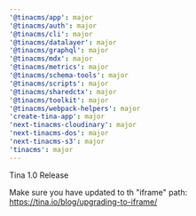 ```yaml
---
'@tinacms/app': major
'@tinacms/auth': major
'@tinacms/cli': major
'@tinacms/datalayer': major
'@tinacms/graphql': major
'@tinacms/mdx': major
'@tinacms/metrics': major
'@tinacms/schema-tools': major
'@tinacms/scripts': major
'@tinacms/sharedctx': major
'@tinacms/toolkit': major
'@tinacms/webpack-helpers': major
'create-tina-app': major
'next-tinacms-cloudinary': major
'next-tinacms-dos': major
'next-tinacms-s3': major
'tinacms': major
---
```


Tina 1.0 Release

Make sure you have updated to th "iframe" path: https://tina.io/blog/upgrading-to-iframe/